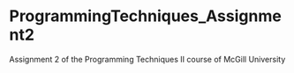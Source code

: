 # ProgrammingTechniques_Assignment2
Assignment 2 of the Programming Techniques II course of McGill University
